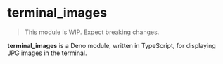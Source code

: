 # terminal_images

> This module is WIP. Expect breaking changes.

**terminal_images** is a Deno module, written in TypeScript, for displaying JPG images in the terminal.

